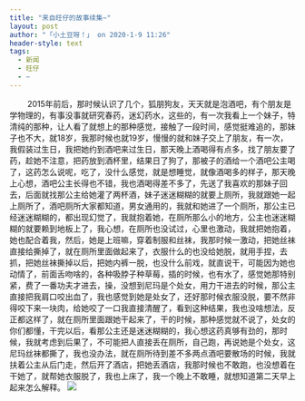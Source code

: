 ```yaml
---
title: "来自旺仔的故事续集~"
layout: post
author: "「小土豆呀！」 on 2020-1-9 11:26"
header-style: text
tags:
  - 新闻
  - 旺仔
  - ~
---
```


<head></head>
<body>
  &nbsp; &nbsp;&nbsp; &nbsp;&nbsp;&nbsp;2015年前后，那时候认识了几个，狐朋狗友，天天就是泡酒吧，有个朋友是学物理的，有事没事就研究春药，迷幻药水，这些的，有一次我看上一个妹子，特清纯的那种，让人看了就想上的那种感觉，接触了一段时间，感觉挺难追的，那妹子也不大，就18岁，我那时候也就19岁，慢慢的就和妹子交上了朋友，有一次，我假装过生日，我把她约到酒吧来过生日，那天晚上酒喝得有点多，找了朋友要了药，趁她不注意，把药放到酒杯里，结果日了狗了，那被子的酒给一个酒吧公主喝了，这药怎么说呢，吃了，没什么感觉，就是想睡觉，就像酒喝多的样子，那天晚上心想，酒吧公主长得也不错，我也酒喝得差不多了，先送了我喜欢的那妹子回去，后面就找那公主给她灌了两杯酒，妹子迷迷糊糊的就要上厕所，我就跟她一起上厕所了，酒吧厕所大家都知道，男女通用的，我就和她进了一个厕所，那公主已经迷迷糊糊的，都出现幻觉了，我就抱着她，在厕所那么小的地方，公主也迷迷糊糊的就要赖到地板上了，我心想，在厕所也没试过，心里也激动，我就把她抱着，她也配合着我，然后，她是上班嘛，穿着制服和丝袜，我那时候一激动，把她丝袜直接给撕掉了，就在厕所里面做起来了，衣服什么的也没给她脱，就用手捏，去抓，把她丝袜撕掉以后，把她内裤一脱，也没什么前戏，就直说干，可能因为她也动情了，前面舌吻啥的，各种吸脖子种草莓，插的时候，也有水了，感觉她那特别紧，费了一番功夫才进去，操，没想到尼玛是个处女，用力干进去的时候，那公主直接把我肩口咬出血了，我也感觉到她是处女了，还好那时候衣服没脱，要不然非得咬下来一块肉，给她咬了一口我直接清醒了，看到这种结果，我也没啥想法，反正都这样了，就在厕所里面跟她干起来了，干的时候，那种感觉就不说了，处女的你们都懂，干完以后，看那公主还是迷迷糊糊的，我心想这药真够有劲的，那时候，我就考虑到后果了，不可能把人直接丢在厕所，自己跑，再说她是个处女，这尼玛丝袜都撕了，我也没办法，就在厕所待到差不多两点酒吧要散场的时候，我就扶着公主从后门走，然后开了酒店，把她丢酒店，我那时候也不敢跑，也没想着在干她了，就帮她衣服脱了，我也上床了，我一个晚上不敢睡，就想知道第二天早上起来怎么解释。
 <img src="https://bbs.boniu123.cc/static/image/smiley/2jingz/29.gif" smilieid="119">
 <br>
</body>


